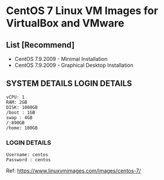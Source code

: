 # CentOS 7 Linux VM Images for VirtualBox and VMware
## List [Recommend]
* CentOS 7.9.2009 - Minimal Installation
* CentOS 7.9.2009 - Graphical Desktop Installation

## SYSTEM DETAILS	LOGIN DETAILS
```
vCPU: 1
RAM: 2GB
DISK: 1000GB
/boot : 1GB
swap : 4GB
/:890GB
/home: 100GB
```
### LOGIN DETAILS
```
Username: centos
Password : centos
```

Ref: https://www.linuxvmimages.com/images/centos-7/
